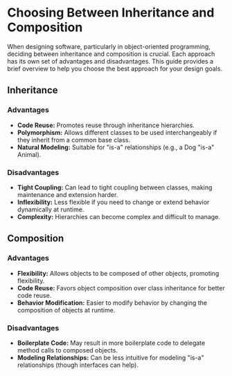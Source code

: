 # Choosing Between Inheritance and Composition

When designing software, particularly in object-oriented programming, deciding between inheritance and composition is crucial. Each approach has its own set of advantages and disadvantages. This guide provides a brief overview to help you choose the best approach for your design goals.

## Inheritance

### Advantages
- **Code Reuse:** Promotes reuse through inheritance hierarchies.
- **Polymorphism:** Allows different classes to be used interchangeably if they inherit from a common base class.
- **Natural Modeling:** Suitable for "is-a" relationships (e.g., a Dog "is-a" Animal).

### Disadvantages
- **Tight Coupling:** Can lead to tight coupling between classes, making maintenance and extension harder.
- **Inflexibility:** Less flexible if you need to change or extend behavior dynamically at runtime.
- **Complexity:** Hierarchies can become complex and difficult to manage.

## Composition

### Advantages
- **Flexibility:** Allows objects to be composed of other objects, promoting flexibility.
- **Code Reuse:** Favors object composition over class inheritance for better code reuse.
- **Behavior Modification:** Easier to modify behavior by changing the composition of objects at runtime.

### Disadvantages
- **Boilerplate Code:** May result in more boilerplate code to delegate method calls to composed objects.
- **Modeling Relationships:** Can be less intuitive for modeling "is-a" relationships (though interfaces can help).
